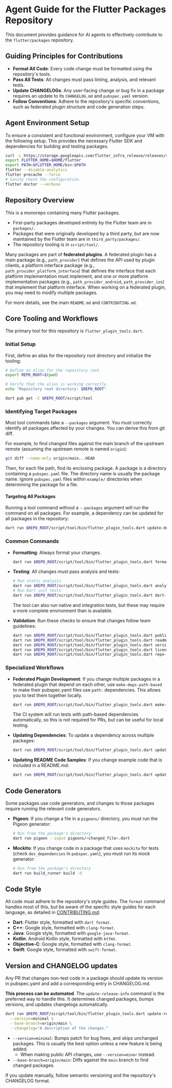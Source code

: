 # Agent Guide for the Flutter Packages Repository

This document provides guidance for AI agents to effectively contribute to the `flutter/packages` repository.

## Guiding Principles for Contributions

- **Format All Code**: Every code change must be formatted using the repository's tools.
- **Pass All Tests**: All changes must pass linting, analysis, and relevant tests.
- **Update CHANGELOGs**: Any user-facing change or bug fix in a package requires an update to its `CHANGELOG.md` and `pubspec.yaml` version.
- **Follow Conventions**: Adhere to the repository's specific conventions, such as federated plugin structure and code generation steps.

## Agent Environment Setup

To ensure a consistent and functional environment, configure your VM with the following setup. This provides the necessary Flutter SDK and dependencies for building and testing packages.

```bash
curl -L https://storage.googleapis.com/flutter_infra_release/releases/stable/linux/flutter_linux_3.32.8-stable.tar.xz | tar -xJ -C $HOME
export FLUTTER_HOME=$HOME/flutter
export PATH=$FLUTTER_HOME/bin:$PATH
flutter --disable-analytics
flutter precache --force
# Sanity check the configuration.
flutter doctor --verbose
```

## Repository Overview

This is a monorepo containing many Flutter packages.
- First-party packages developed entirely by the Flutter team are in `packages/`.
- Packages that were originally developed by a third party, but are now maintained by the Flutter team are in `third_party/packages/`.
- The repository tooling is in `script/tool/`.

Many packages are part of **federated plugins**. A federated plugin has a main package (e.g., `path_provider`) that defines the API used by plugin clients, a platform interface package (e.g., `path_provider_platform_interface`) that defines the interface that each platform implementation must implement, and one or more platform implementation packages (e.g., `path_provider_android`, `path_provider_ios`) that implement that platform interface. When working on a federated plugin, you may need to modify multiple packages.

For more details, see the main `README.md` and `CONTRIBUTING.md`.

## Core Tooling and Workflows

The primary tool for this repository is `flutter_plugin_tools.dart`.

### Initial Setup

First, define an alias for the repository root directory and initialize the tooling:
```bash
# Define an alias for the repository root.
export REPO_ROOT=$(pwd)

# Verify that the alias is working correctly.
echo "Repository root directory: $REPO_ROOT"

dart pub get -C $REPO_ROOT/script/tool
```

### Identifying Target Packages

Most tool commands take a `--packages` argument. You must correctly identify all packages affected by your changes. You can derive this from git diff.

For example, to find changed files against the main branch of the upstream remote (assuming the upstream remote is named `origin`):

```bash
git diff --name-only origin/main...HEAD
```

Then, for each file path, find its enclosing package. A package is a directory containing a `pubspec.yaml` file. The directory name is usually the package name. Ignore `pubspec.yaml` files within `example/` directories when determining the package for a file.

#### Targeting All Packages

Running a tool command without a `--packages` argument will run the command on all packages. For example, a dependency can be updated for all packages in the repository:

```bash
dart run $REPO_ROOT/script/tool/bin/flutter_plugin_tools.dart update-dependency --pub-package <dependency_name>
```

### Common Commands

- **Formatting**: Always format your changes.

  ```bash
  dart run $REPO_ROOT/script/tool/bin/flutter_plugin_tools.dart format --packages <changed_packages>
  ```
- **Testing**: All changes must pass analysis and tests:

  ```bash
  # Run static analysis
  dart run $REPO_ROOT/script/tool/bin/flutter_plugin_tools.dart analyze --packages <changed_packages>
  # Run Dart unit tests
  dart run $REPO_ROOT/script/tool/bin/flutter_plugin_tools.dart dart-test --packages <changed_packages>
  ```

  The tool can also run native and integration tests, but these may require a more complete environment than is available.
- **Validation**: Run these checks to ensure that changes follow team guidelines:
  ```bash
  dart run $REPO_ROOT/script/tool/bin/flutter_plugin_tools.dart publish-check --packages <changed_packages>
  dart run $REPO_ROOT/script/tool/bin/flutter_plugin_tools.dart readme-check --packages <changed_packages>
  dart run $REPO_ROOT/script/tool/bin/flutter_plugin_tools.dart version-check --packages <changed_packages>
  dart run $REPO_ROOT/script/tool/bin/flutter_plugin_tools.dart license-check
  dart run $REPO_ROOT/script/tool/bin/flutter_plugin_tools.dart repo-package-info-check
  ```

### Specialized Workflows

- **Federated Plugin Development**: If you change multiple packages in a federated plugin that depend on each other, use `make-deps-path-based` to make their pubspec.yaml files use `path:` dependencies. This allows you to test them together locally.
  ```bash
  dart run $REPO_ROOT/script/tool/bin/flutter_plugin_tools.dart make-deps-path-based --target-dependencies=<changed_plugin_packages>
  ```

  The CI system will run tests with path-based dependencies automatically, so this is not required for PRs, but can be useful for local testing.
- **Updating Dependencies**: To update a dependency across multiple packages:
  ```bash
  dart run $REPO_ROOT/script/tool/bin/flutter_plugin_tools.dart update-dependency --pub-package <dependency_name> --packages <packages_to_update>
  ```
- **Updating README Code Samples**: If you change example code that is included in a README.md:
  ```bash
  dart run $REPO_ROOT/script/tool/bin/flutter_plugin_tools.dart update-excerpts --packages <changed_packages>
  ```

## Code Generators

Some packages use code generators, and changes to those packages require running the relevant code generators.

- **Pigeon**: If you change a file in a `pigeons/` directory, you must run the Pigeon generator:
  ```bash
  # Run from the package's directory
  dart run pigeon --input pigeons/<changed_file>.dart
  ```
- **Mockito**: If you change code in a package that uses `mockito` for tests (check `dev_dependencies` in `pubspec.yaml`), you must run its mock generator:
  ```bash
  # Run from the package's directory
  dart run build_runner build -d
  ```

## Code Style

All code must adhere to the repository's style guides. The `format` command handles most of this, but be aware of the specific style guides for each language, as detailed in [CONTRIBUTING.md](./CONTRIBUTING.md#style):
- **Dart**: Flutter style, formatted with `dart format`.
- **C++**: Google style, formatted with `clang-format`.
- **Java**: Google style, formatted with `google-java-format`.
- **Kotlin**: Android Kotlin style, formatted with `ktfmt`.
- **Objective-C**: Google style, formatted with `clang-format`.
- **Swift**: Google style, formatted with `swift-format`.

## Version and CHANGELOG updates

Any PR that changes non-test code in a package should update its version in pubspec.yaml and add a corresponding entry in CHANGELOG.md.

**This process can be automated**. The `update-release-info` command is the preferred way to handle this. It determines changed packages, bumps versions, and updates changelogs automatically.
```bash
dart run $REPO_ROOT/script/tool/bin/flutter_plugin_tools.dart update-release-info \
  --version=minimal \
  --base-branch=origin/main \
  --changelog="A description of the changes."
```

- `--version=minimal`: Bumps patch for bug fixes, and skips unchanged packages. This is usually the best option unless a new feature is being added.
  - When making public API changes, use `--version=minor` instead.
- `--base-branch=origin/main`: Diffs against the `main` branch to find changed packages.

If you update manually, follow semantic versioning and the repository's CHANGELOG format.
